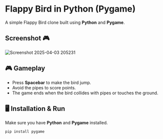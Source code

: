 # Flappy Bird in Python (Pygame)

A simple Flappy Bird clone built using **Python** and **Pygame**.

**Screenshot** 🎮
--------------
![Screenshot 2025-04-03 205231](https://github.com/user-attachments/assets/35196de1-2db5-4771-a4e8-ca319faed1a1)

## 🎮 Gameplay
- Press **Spacebar** to make the bird jump.
- Avoid the pipes to score points.
- The game ends when the bird collides with pipes or touches the ground.

## 🖥️ Installation & Run
Make sure you have **Python** and **Pygame** installed.
```bash
pip install pygame


